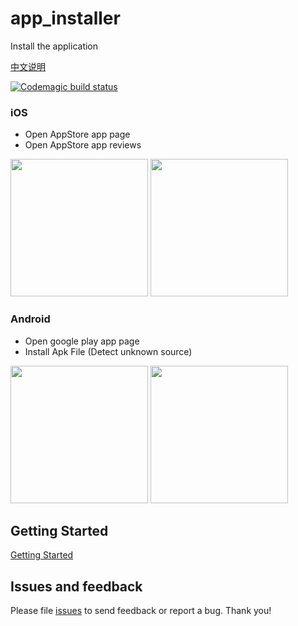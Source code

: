 # app_installer

Install the application

[中文说明](https://github.com/yy1300326388/app_installer/tree/master/README_CN.md)

[![Codemagic build status](https://api.codemagic.io/apps/5d5610bc6a6c3600097b4391/5d5610bc6a6c3600097b4390/status_badge.svg)](https://codemagic.io/apps/5d5610bc6a6c3600097b4391/5d5610bc6a6c3600097b4390/latest_build)

### iOS

* Open AppStore app page
* Open AppStore app reviews

 <img src="https://raw.githubusercontent.com/yy1300326388/app_installer/develop/images/iOS_Go_Store.gif" width="220"/>
<img src="https://raw.githubusercontent.com/yy1300326388/app_installer/develop/images/iOS_Review.gif" width="220"/>


### Android

* Open google play app page
* Install Apk File (Detect unknown source)


<img src="https://raw.githubusercontent.com/yy1300326388/app_installer/develop/images/Android_Go_Store.gif" width="220"/>
<img src="https://raw.githubusercontent.com/yy1300326388/app_installer/develop/images/install_apk.gif" width="220"/>


## Getting Started

[Getting Started](https://github.com/yy1300326388/app_installer/tree/master/example)

## Issues and feedback

Please file [issues](https://github.com/yy1300326388/app_installer/issues/new) to send feedback or report a bug. Thank you!